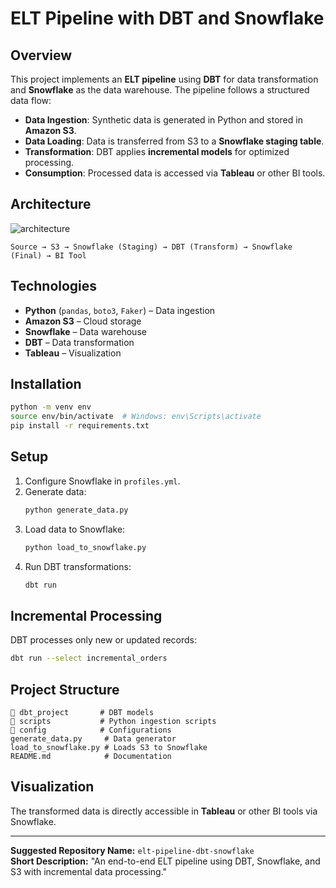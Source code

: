 # ELT Pipeline with DBT and Snowflake

## Overview

This project implements an **ELT pipeline** using **DBT** for data transformation and **Snowflake** as the data warehouse. The pipeline follows a structured data flow:

- **Data Ingestion**: Synthetic data is generated in Python and stored in **Amazon S3**.
- **Data Loading**: Data is transferred from S3 to a **Snowflake staging table**.
- **Transformation**: DBT applies **incremental models** for optimized processing.
- **Consumption**: Processed data is accessed via **Tableau** or other BI tools.

## Architecture

![architecture]()

```
Source → S3 → Snowflake (Staging) → DBT (Transform) → Snowflake (Final) → BI Tool
```

## Technologies

- **Python** (`pandas`, `boto3`, `Faker`) – Data ingestion
- **Amazon S3** – Cloud storage
- **Snowflake** – Data warehouse
- **DBT** – Data transformation
- **Tableau** – Visualization

## Installation

```sh
python -m venv env
source env/bin/activate  # Windows: env\Scripts\activate
pip install -r requirements.txt
```

## Setup

1. Configure Snowflake in `profiles.yml`.
2. Generate data:
   ```sh
   python generate_data.py
   ```
3. Load data to Snowflake:
   ```sh
   python load_to_snowflake.py
   ```
4. Run DBT transformations:
   ```sh
   dbt run
   ```

## Incremental Processing

DBT processes only new or updated records:

```sh
dbt run --select incremental_orders
```

## Project Structure

```
📂 dbt_project       # DBT models
📂 scripts           # Python ingestion scripts
📂 config            # Configurations
generate_data.py     # Data generator
load_to_snowflake.py # Loads S3 to Snowflake
README.md            # Documentation
```

## Visualization

The transformed data is directly accessible in **Tableau** or other BI tools via Snowflake.

---

**Suggested Repository Name:** `elt-pipeline-dbt-snowflake`  
**Short Description:** "An end-to-end ELT pipeline using DBT, Snowflake, and S3 with incremental data processing."

